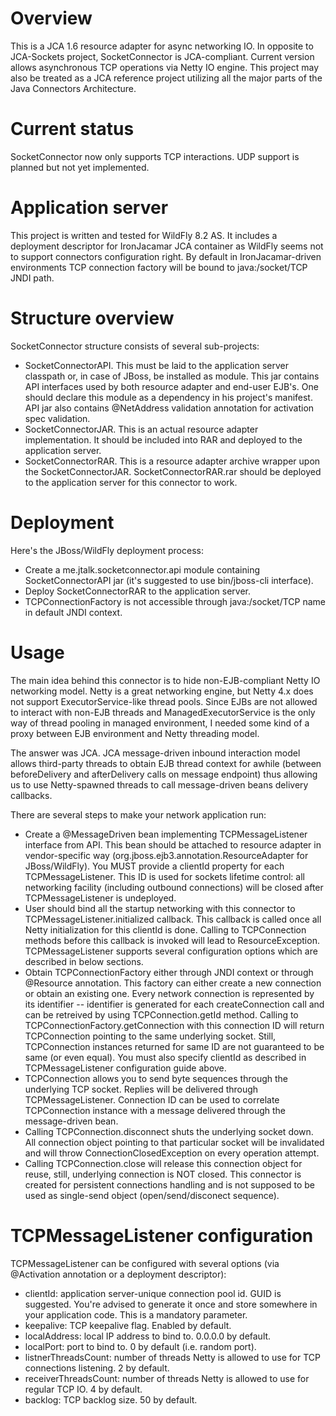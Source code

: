 # Overview #

This is a JCA 1.6 resource adapter for async networking IO. In opposite to JCA-Sockets project, SocketConnector is JCA-compliant. Current version allows asynchronous TCP operations via Netty IO engine. This project may also be treated as a JCA reference project utilizing all the major parts of the Java Connectors Architecture. 

# Current status #

SocketConnector now only supports TCP interactions. UDP support is planned but not yet implemented. 

# Application server #

This project is written and tested for WildFly 8.2 AS. It includes a deployment descriptor for IronJacamar JCA container as WildFly seems not to support connectors configuration right. By default in IronJacamar-driven environments TCP connection factory will be bound to java:/socket/TCP JNDI path.

# Structure overview #

SocketConnector structure consists of several sub-projects:

* SocketConnectorAPI. This must be laid to the application server classpath or, in case of JBoss, be installed as module. This jar contains API interfaces used by both resource adapter and end-user EJB's. One should declare this module as a dependency in his project's manifest. API jar also contains @NetAddress validation annotation for activation spec validation.
* SocketConnectorJAR. This is an actual resource adapter implementation. It should be included into RAR and deployed to the application server.
* SocketConnectorRAR. This is a resource adapter archive wrapper upon the SocketConnectorJAR. SocketConnectorRAR.rar should be deployed to the application server for this connector to work.

# Deployment #

Here's the JBoss/WildFly deployment process:

* Create a me.jtalk.socketconnector.api module containing SocketConnectorAPI jar (it's suggested to use bin/jboss-cli interface).
* Deploy SocketConnectorRAR to the application server.
* TCPConnectionFactory is not accessible through java:/socket/TCP name in default JNDI context.

# Usage #

The main idea behind this connector is to hide non-EJB-compliant Netty IO networking model. Netty is a great networking engine, but Netty 4.x does not support ExecutorService-like thread pools. Since EJBs are not allowed to interact with non-EJB threads and ManagedExecutorService is the only way of thread pooling in managed environment, I needed some kind of a proxy between EJB environment and Netty threading model. 

The answer was JCA. JCA message-driven inbound interaction model allows third-party threads to obtain EJB thread context for awhile (between beforeDelivery and afterDelivery calls on message endpoint) thus allowing us to use Netty-spawned threads to call message-driven beans delivery callbacks. 

There are several steps to make your network application run:

* Create a @MessageDriven bean implementing TCPMessageListener interface from API. This bean should be attached to resource adapter in vendor-specific way (org.jboss.ejb3.annotation.ResourceAdapter for JBoss/WildFly). You MUST provide a clientId property for each TCPMessageListener. This ID is used for sockets lifetime control: all networking facility (including outbound connections) will be closed after TCPMessageListener is undeployed. 
* User should bind all the startup networking with this connector to TCPMessageListener.initialized callback. This callback is called once all Netty initialization for this clientId is done. Calling to TCPConnection methods before this callback is invoked will lead to ResourceException. TCPMessageListener supports several configuration options which are described in below sections.
* Obtain TCPConnectionFactory either through JNDI context or through @Resource annotation. This factory can either create a new connection or obtain an existing one. Every network connection is represented by its identifier -- identifier is generated for each createConnection call and can be retreived by using TCPConnection.getId method. Calling to TCPConnectionFactory.getConnection with this connection ID will return TCPConnection pointing to the same underlying socket. Still, TCPConnection instances returned for same ID are not guaranteed to be same (or even equal). You must also specify clientId as described in TCPMessageListener configuration guide above.
* TCPConnection allows you to send byte sequences through the underlying TCP socket. Replies will be delivered through TCPMessageListener. Connection ID can be used to correlate TCPConnection instance with a message delivered through the message-driven bean. 
* Calling TCPConnection.disconnect shuts the underlying socket down. All connection object pointing to that particular socket will be invalidated and will throw ConnectionClosedException on every operation attempt.
* Calling TCPConnection.close will release this connection object for reuse, still, underlying connection is NOT closed. This connector is created for persistent connections handling and is not supposed to be used as single-send object (open/send/disconect sequence).

# TCPMessageListener configuration #

TCPMessageListener can be configured with several options (via @Activation annotation or a deployment descriptor):

* clientId: application server-unique connection pool id. GUID is suggested. You're advised to generate it once and store somewhere in your application code. This is a mandatory parameter.
* keepalive: TCP keepalive flag. Enabled by default.
* localAddress: local IP address to bind to. 0.0.0.0 by default.
* localPort: port to bind to. 0 by default (i.e. random port).
* listnerThreadsCount: number of threads Netty is allowed to use for TCP connections listening. 2 by default.
* receiverThreadsCount: number of threads Netty is allowed to use for regular TCP IO. 4 by default.
* backlog: TCP backlog size. 50 by default.
